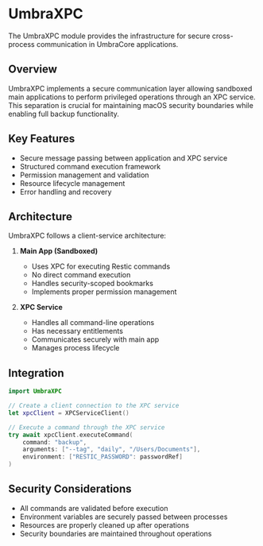 # UmbraXPC

The UmbraXPC module provides the infrastructure for secure cross-process communication in UmbraCore applications.

## Overview

UmbraXPC implements a secure communication layer allowing sandboxed main applications to perform privileged operations through an XPC service. This separation is crucial for maintaining macOS security boundaries while enabling full backup functionality.

## Key Features

- Secure message passing between application and XPC service
- Structured command execution framework
- Permission management and validation
- Resource lifecycle management
- Error handling and recovery

## Architecture

UmbraXPC follows a client-service architecture:

1. **Main App (Sandboxed)**
   - Uses XPC for executing Restic commands
   - No direct command execution
   - Handles security-scoped bookmarks
   - Implements proper permission management

2. **XPC Service**
   - Handles all command-line operations
   - Has necessary entitlements
   - Communicates securely with main app
   - Manages process lifecycle

## Integration

```swift
import UmbraXPC

// Create a client connection to the XPC service
let xpcClient = XPCServiceClient()

// Execute a command through the XPC service
try await xpcClient.executeCommand(
    command: "backup",
    arguments: ["--tag", "daily", "/Users/Documents"],
    environment: ["RESTIC_PASSWORD": passwordRef]
)
```

## Security Considerations

- All commands are validated before execution
- Environment variables are securely passed between processes
- Resources are properly cleaned up after operations
- Security boundaries are maintained throughout operations
